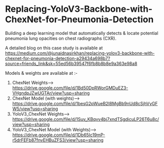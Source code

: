 # Replacing-YoloV3-Backbone-with-ChexNet-for-Pneumonia-Detection
Building a deep learning model that automatically detects &amp; locate potential pneumonia lung opacities on chest radiographs (CXR).

A detailed blog on this case study is available at 
https://medium.com/@junaidnasirkhan/replacing-yolov3-backbone-with-chexnet-for-pneumonia-detection-a29434a698b7?source=friends_link&sk=55ed56b39547f6fb8b8b8e9a363e98a8

Models & weights are available at :-
1. ChexNet Weights--> https://drive.google.com/file/d/1Bd50DpRWorGMDuEZ3-VHgndpJZwUGTAr/view?usp=sharing
2. ChexNet Model (with weights)--> https://drive.google.com/file/d/1besG2pWueB2I8MgBb9nUd8cSjhVyGFW5/view?usp=sharing
3. YoloV3_ChexNet Weights--> https://drive.google.com/file/d/1Suv_KBqvv4bj7xndTSgdicuLP26T6u8c/view?usp=sharing
4. YoloV3_ChexNet Model (with Weights)--> https://drive.google.com/file/d/1Db65Ic19mP-r5drFEFb87fnvEHBuZFS3/view?usp=sharing
